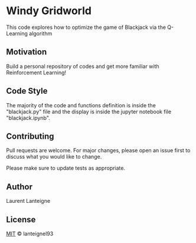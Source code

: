 # Windy Gridworld

This code explores how to optimize the game of Blackjack via the Q-Learning algorithm
## Motivation

Build a personal repository of codes and get more familiar with Reinforcement Learning! 

## Code Style

The majority of the code and functions definition is inside the "blackjack.py" file and the display is inside the jupyter notebook file "blackjack.ipynb".

## Contributing
Pull requests are welcome. For major changes, please open an issue first to discuss what you would like to change.

Please make sure to update tests as appropriate.

## Author 
Laurent Lanteigne
## License
[MIT](https://choosealicense.com/licenses/mit/) © lanteignel93